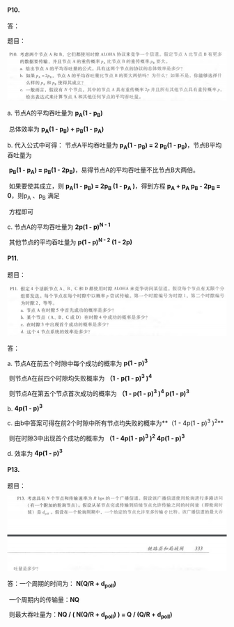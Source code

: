 #### P10.

答：

题目：

![P10题目](img/P10.png)

a. 节点A的平均吞吐量为 **p<sub>A</sub>(1 - p<sub>B</sub>)**

​	总体效率为 **p<sub>A</sub>(1 - p<sub>B</sub>) + p<sub>B</sub>(1 - p<sub>A</sub>)**

b. 代入公式中可得： 节点A平均吞吐量为 **p<sub>A</sub>(1 - p<sub>B</sub>) = 2 p<sub>B</sub>(1 - p<sub>B</sub>)**，节点B平均吞吐量为 

​	**p<sub>B</sub>(1 - p<sub>A</sub>) = p<sub>B</sub>(1 - 2p<sub>B</sub>)**，易得节点A的平均吞吐量不比节点B大两倍。

​	如果要使其成立，则 **p<sub>A</sub>(1 - p<sub>B</sub>) = 2p<sub>B</sub> (1 - p<sub>A</sub> )**，得到方程 **p<sub>A</sub> + p<sub>A</sub> p<sub>B</sub> - 2p<sub>B</sub> = 0**，则p<sub>A</sub> 、p<sub>B</sub> 满足

​	方程即可

c. 节点A的平均吞吐量为 **2p(1 - p)<sup>N - 1</sup>**

​	其他节点的平均吞吐量为 **p(1 - p)<sup>N - 2</sup> (1 - 2p)**

#### P11.

题目：

![P11题目](img/P11.png)

答：

a. 节点A在前五个时隙中每个成功的概率为 **p(1 - p)<sup>3</sup>** 

​	则节点A在前四个时隙均失败概率为 **（1 - p(1 - p)<sup>3</sup> )<sup>4</sup>** 

​	则节点A在第五个节点首次成功的概率为 **（1 - p(1 - p)<sup>3</sup> )<sup>4</sup> p(1 - p)<sup>3</sup>**

b. **4p(1 - p)<sup>3</sup>**

c. 由b中答案可得在前2个时隙中所有节点均失败的概率为**（1 - 4p(1 - p)<sup>3</sup> )<sup>2</sup>**

​	则在时隙3中出现首个成功的概率为 **（1 - 4p(1 - p)<sup>3</sup> )<sup>2</sup> 4p(1 - p)<sup>3</sup>**

d. 效率为 **4p(1 - p)<sup>3</sup>**

#### P13.

题目：

![P13题目](img/P13.png)

答：一个周期的时间为： **N(Q/R + d<sub>poll</sub>)**

​		一个周期内的传输量：**NQ**

​		则最大吞吐量为：**NQ / ( N(Q/R + d<sub>poll</sub>) ) = Q / (Q/R + d<sub>poll</sub>)**